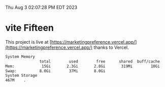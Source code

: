Thu Aug  3 02:07:28 PM EDT 2023

# vite Fifteen


This project is live at [https://marketingpreference.vercel.app/](https://marketingpreference.vercel.app/) thanks to Vercel.

```bash
System Memory
               total        used        free      shared  buff/cache   available
Mem:            15Gi       2.3Gi       2.8Gi       319Mi        10Gi        12Gi
Swap:          8.0Gi        37Mi       8.0Gi
System Storage
467M	.
